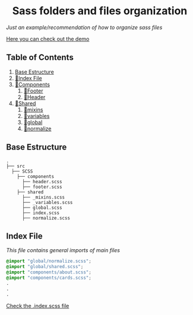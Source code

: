<h1 align="center">
  Sass folders and files organization
</h1>

_Just an example/recommendation of how to organize sass files_

[Here you can check out the demo](https://lariicsa.github.io/sass-base-template/)

## Table of Contents

1. [Base Estructure](#Base-Estructure)
2. [📄Index File](#Index-File)
3. [📂Components](src/SCSS/components)
    1. [📄Footer](src/SCSS/components/footer.scss)
    2. [📄Header](src/SCSS/components/header.scss)
4. [📂Shared](src/SCSS/shared)
    1. [📄mixins](src/SCSS/shared/_mixins.scss)
    2. [📄variables](src/SCSS/shared/_variables.scss)
    3. [📄global](src/SCSS/shared/global.scss)
    4. [📄normalize](src/SCSS/shared/normalize.scss)


## Base Estructure
    .
    ├── src
      ├── SCSS
        ├── components
          ├── header.scss
          ├── footer.scss
        ├── shared
          ├── _mixins.scss
          ├── _variables.scss
          ├── global.scss
          ├── index.scss
          ├── normalize.scss
       

## Index File

_This file contains general imports of main files_

```css
@import "global/normalize.scss";
@import "global/shared.scss";
@import "components/about.scss";
@import "components/cards.scss";
.
.
.
```
[Check the .index.scss file](src/SCSS/index.scss)
